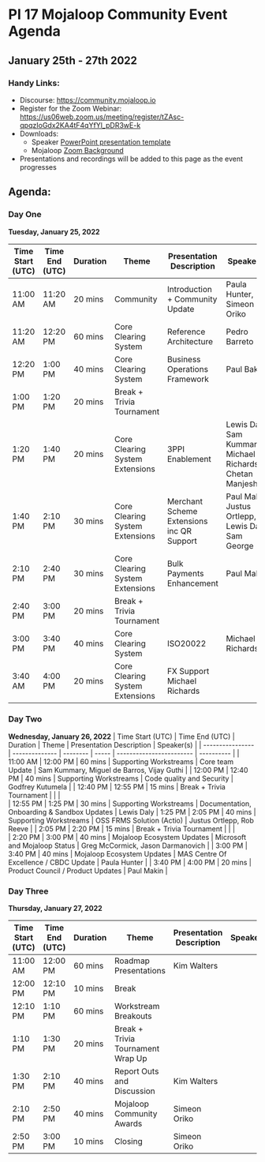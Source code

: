 # PI 17 Mojaloop Community Event Agenda
## January 25th - 27th 2022

### Handy Links:
* Discourse: https://community.mojaloop.io
* Register for the Zoom Webinar: https://us06web.zoom.us/meeting/register/tZAsc-qpqzIoGdx2KA4tF4qYfYl_pDR3wE-k
* Downloads:
  - Speaker [PowerPoint presentation template](./presentations/presentation_template.pptx)
  - Mojaloop [Zoom Background](./presentations/zoom_bg.png)  
* Presentations and recordings will be added to this page as the event progresses

## Agenda:

### Day One
__Tuesday, January 25, 2022__


| Time Start (UTC) | Time End (UTC) | Duration | Theme | Presentation Description | Speaker(s) |
| ---------------- | -------------- | -------- | ----- | ------------------------ | ---------- |
| 11:00 AM 	       | 11:20 AM      	| 20 mins  | Community | Introduction + Community Update | Paula Hunter, Simeon Oriko |
| 11:20 AM 	       | 12:20 PM      	| 60 mins  | Core Clearing System | Reference Architecture | Pedro Barreto |
| 12:20 PM 	       | 1:00 PM      	| 40 mins  | Core Clearing System | Business Operations Framework | Paul Baker |
| 1:00 PM 	       | 1:20 PM      	| 20 mins  | Break + Trivia Tournament | | | 	
| 1:20 PM 	       | 1:40 PM      	| 20 mins  | Core Clearing System Extensions | 	3PPI Enablement | Lewis Daly, Sam Kummary, Michael Richards, Chetan Manjeshwar |
| 1:40 PM 	       | 2:10 PM      	| 30 mins  | Core Clearing System Extensions | 	Merchant Scheme Extensions inc QR Support | Paul Makin, Justus Ortlepp, Lewis Daly, Sam George |
| 2:10 PM 	       | 2:40 PM      	| 30 mins  | Core Clearing System Extensions | 	Bulk Payments Enhancement |	Paul Makin
| 2:40 PM 	       | 3:00 PM      	| 20 mins  | Break + Trivia Tournament | | |
| 3:00 PM 	       | 3:40 PM      	| 40 mins  | Core Clearing System |	ISO20022 | Michael Richards |
| 3:40 AM 	       | 4:00 PM      	| 20 mins  | Core Clearing System Extensions | FX Support 	Michael Richards |


### Day Two
__Wednesday, January 26, 2022__
| Time Start (UTC) | Time End (UTC) | Duration | Theme | Presentation Description | Speaker(s) |
| ---------------- | -------------- | -------- | ----- | ------------------------ | ---------- |
| 11:00 AM 	       | 12:00 PM       | 60 mins  | Supporting Workstreams | Core team Update | Sam Kummary, Miguel de Barros, Vijay Guthi |
| 12:00 PM 	       | 12:40 PM       | 40 mins  | Supporting Workstreams | Code quality and Security | Godfrey Kutumela |
| 12:40 PM 	       | 12:55 PM       | 15 mins  | Break + Trivia Tournament | | | 	
| 12:55 PM 	       | 1:25 PM        | 30 mins  | Supporting Workstreams | Documentation, Onboarding & Sandbox Updates | Lewis Daly
| 1:25 PM 	       | 2:05 PM        | 40 mins  | Supporting Workstreams |	OSS FRMS Solution (Actio) | Justus Ortlepp, Rob Reeve |
| 2:05 PM 	       | 2:20 PM        | 15 mins  | Break + Trivia Tournament | | |  	
| 2:20 PM 	       | 3:00 PM        | 40 mins  | Mojaloop Ecosystem Updates | Microsoft and Mojaloop Status |	Greg McCormick, Jason Darmanovich |
| 3:00 PM 	       | 3:40 PM        | 40 mins  | Mojaloop Ecosystem Updates |	MAS Centre Of Excellence / CBDC Update | Paula Hunter |
| 3:40 PM 	       | 4:00 PM        | 20 mins  | Product Council / Product Updates | Paul Makin |

### Day Three
__Thursday, January 27, 2022__

| Time Start (UTC) | Time End (UTC) | Duration | Theme | Presentation Description | Speaker(s) |
| ---------------- | -------------- | -------- | ----- | ------------------------ | ---------- |
| 11:00 AM         |  12:00 PM      | 60 mins | Roadmap Presentations | Kim Walters |
| 12:00 PM         |  12:10 PM      | 10 mins | Break 	| | 
| 12:10 PM         |  1:10 PM       | 60 mins | Workstream Breakouts | |
| 1:10 PM          |  1:30 PM       | 20 mins | Break + Trivia Tournament Wrap Up | | 	
| 1:30 PM          |  2:10 PM       | 40 mins | Report Outs and Discussion |	Kim Walters |
| 2:10 PM          |  2:50 PM       | 40 mins | Mojaloop Community Awards | Simeon Oriko |
| 2:50 PM          |  3:00 PM       | 10 mins | Closing | Simeon Oriko |
